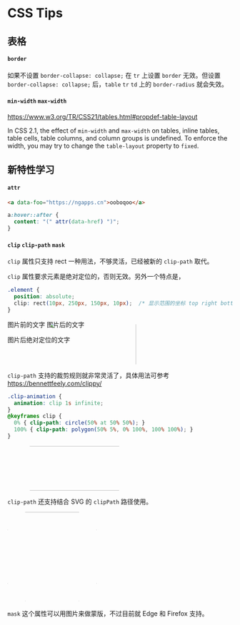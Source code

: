 # CSS Tips


## 表格

#### `border`

如果不设置 `border-collapse: collapse;` 在 `tr` 上设置 `border` 无效。但设置 `border-collapse: collapse;` 后，`table` `tr` `td` 上的 `border-radius` 就会失效。

#### `min-width` `max-width`

https://www.w3.org/TR/CSS21/tables.html#propdef-table-layout

In CSS 2.1, the effect of `min-width` and `max-width` on tables, inline tables, table cells, table columns, and column groups is undefined. To enforce the width, you may try to change the `table-layout` property to `fixed`.


## 新特性学习

#### `attr`

```html
<a data-foo="https://ngapps.cn">ooboqoo</a>
```

```css
a:hover::after {
  content: "(" attr(data-href) ")";
}
```

#### `clip` `clip-path` `mask`

`clip` 属性只支持 rect 一种用法，不够灵活，已经被新的 `clip-path` 取代。

`clip` 属性要求元素是绝对定位的，否则无效。另外一个特点是，

```css
.element {
  position: absolute;
  clip: rect(10px, 250px, 150px, 10px);  /* 显示范围的坐标 top right bottom left */
}
```

<div class="demo" style="position: relative; height: 100px;">
  图片前的文字
  <img src="https://s3-us-west-2.amazonaws.com/s.cdpn.io/3/Harry-Potter-1-.jpg"
       style="position: absolute; width： 200px; height: 200px; clip: rect(10px,250px,100px,10px);">
  图片后的文字
  <p style="position: absolute;">图片后绝对定位的文字</p>
</div>

`clip-path` 支持的裁剪规则就非常灵活了，具体用法可参考 https://bennettfeely.com/clippy/

```css
.clip-animation {
  animation: clip 1s infinite;
}
@keyframes clip {
  0% { clip-path: circle(50% at 50% 50%); }
  100% { clip-path: polygon(50% 5%, 0% 100%, 100% 100%); }
}
```

<div class="demo" style="height: 100px;">
  <img class="clip-animation" src="https://s3-us-west-2.amazonaws.com/s.cdpn.io/3/building-to-be-clipped.jpg"
       style="width: 300px; height: 100px;">
  <style>
    .clip-animation { animation: clip 1s infinite; }
    @keyframes clip {
      0% { clip-path: circle(50% at 50% 50%); }
      100% { clip-path: polygon(50% 5%, 0% 100%, 100% 100%); }
    }
  </style>
</div>

`clip-path` 还支持结合 SVG 的 `clipPath` 路径使用。

<div class="demo">
  <img src="https://hacks.mozilla.org/files/2017/06/omega.jpg" height="200" style="clip-path: url(#clipMask)">
  <svg width="0" height="0">
     <defs>
      <clipPath id="clipMask">
        <path d="M 40 0 L 0 40, 60 100, 0 160, 40 200, 100 140, 160 200, 200 160, 140 100, 200 40, 160 0">
      </clipPath>
    </defs>
  </svg>
</div>

`mask` 这个属性可以用图片来做蒙版，不过目前就 Edge 和 Firefox 支持。


